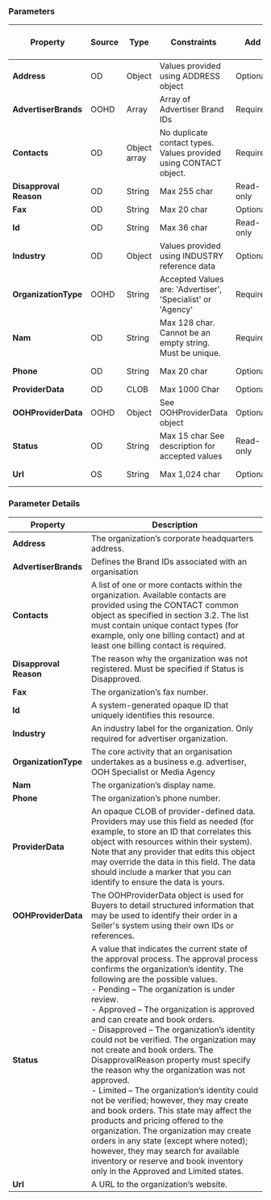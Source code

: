 ### Parameters

| Property | Source | Type | Constraints | Add | Update | OOH Supply Side Requirement |
|----------|--------|------|-------------|-----|--------|-----------------------------|
| **Address** | OD | Object | Values provided using ADDRESS object | Optional | Optional | Should support |
| **AdvertiserBrands** | OOHD | Array | Array of Advertiser Brand IDs | Required | Required | Must Support |
| **Contacts** | OD | Object array | No duplicate contact types. Values provided using CONTACT object. | Required | Optional | Must support |
| **Disapproval Reason** | OD | String | Max   255 char | Read-only | Read-only | Must support |
| **Fax** | OD | String | Max 20 char | Optional | Optional | May support |
| **Id** | OD | String | Max 36 char | Read-only | Read-only | Must support |
| **Industry** | OD | Object | Values provided using INDUSTRY reference data | Optional | Optional | May support |
| **OrganizationType** | OOHD | String | Accepted Values are: 'Advertiser', 'Specialist' or 'Agency' | Required | Optional | Must Support |
| **Nam** | OD | String | Max 128 char. Cannot be an empty string. Must be unique. | Required | Optional | Must support |
| **Phone** | OD | String | Max 20 char | Optional | Optional | Should support |
| **ProviderData** | OD | CLOB | Max   1000 Char | Optional | Optional | May support |
| **OOHProviderData** | OOHD | Object | See   OOHProviderData object | Optional | Optional | May support |
| **Status** | OD | String | Max 15 char See description for accepted values | Read-only | Read-only | Must support |
| **Url** | OS | String | Max   1,024 char | Optional | Optional | Should support |

### Parameter Details

| Property | Description |
|----------|-------------|
| **Address** | The organization’s corporate headquarters address. |
| **AdvertiserBrands** | Defines the Brand IDs associated with an organisation |
| **Contacts** | A list of one or more contacts within the organization. Available contacts are provided using the CONTACT common object as specified in section 3.2. The list must contain unique contact types (for example, only one billing contact) and at least one billing contact is required. |
| **Disapproval Reason** | The reason why the organization was not registered. Must be specified if Status is Disapproved. |
| **Fax** | The organization’s fax number. |
| **Id** | A system-generated opaque ID that uniquely identifies this resource. |
| **Industry** | An industry label for the organization.    Only required for advertiser organization. |
| **OrganizationType** | The core activity that an organisation undertakes as a business e.g. advertiser, OOH Specialist or Media Agency |
| **Nam** | The organization’s display name. |
| **Phone** | The organization’s phone number. |
| **ProviderData** | An opaque CLOB of provider-defined data. Providers may use this field as needed (for example, to store an ID that correlates this object with resources   within their system). Note that any provider that edits this object may override the data in this field. The data should include a marker that you can identify to ensure the data is yours. |
| **OOHProviderData** | The OOHProviderData object is used for Buyers to detail structured information that may be used to identify their order in a Seller's system using their own IDs or references. |
| **Status** | A value that indicates the current state of the approval process. The approval process confirms the organization’s identity. The following are the possible values. <br />- Pending – The organization is under review. <br />- Approved – The organization is approved and can create and book  orders.<br />- Disapproved – The organization’s identity could not be verified. The organization may not create and book orders. The DisapprovalReason property must specify the reason why the organization was not approved.<br />- Limited – The organization’s identity could not be verified; however, they may create and book orders. This state may affect the products and pricing offered to the organization. The organization may create orders in any state (except where noted); however, they may search for available inventory or reserve and book inventory only in the Approved and Limited states. |
| **Url** | A URL to the organization’s website. |